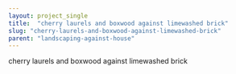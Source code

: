 ```yaml
---
layout: project_single
title:  "cherry laurels and boxwood against limewashed brick"
slug: "cherry-laurels-and-boxwood-against-limewashed-brick"
parent: "landscaping-against-house"
---
```

cherry laurels and boxwood against limewashed brick